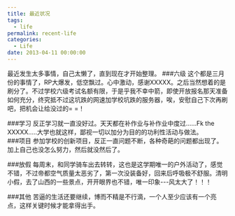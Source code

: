 ```yaml
---
title: 最近状况
tags:
  - life
permalink: recent-life
categories:
  - Life
date: 2013-04-11 00:00:00
---
```


最近发生太多事情，自己太懒了，直到现在才开始整理。
###六级
这个都是三月份的事情了，RP大爆发，低空飘过。心中激动，感谢XXXXX。之后当然想着的是刷分了。不过学校六级考试名额有限，于是乎我不幸中箭，即使开放报名那天准备如何充分，终究抵不过这坑跌的网速加学校坑跌的服务器，唉，安慰自己下次再刷吧，把机会让给没过的= =！       
      
###学习
反正学习就一直没好过。天天都在补作业与补作业中度过......Fk the XXXXX.....大学也就这样，鄙视一切以加分为目的的功利性活动与做法。      
###项目
参加学校的创新项目，反正一直问题不断，各种奇葩的问题都出现了。加上自己也没怎么努力，然后就没然后了。    
    
###放假
每周末，和同学骑车出去转转，这也是这学期唯一的户外活动了，感觉不错，不过帝都空气质量太恶劣了，第一次没装备好，回来后呼吸极不舒服。清明小假，去了山西的一些景点，开开眼界也不错，唯一印象---风太大了！！！     
     
###其他
苦逼的生活还要继续，博而不精是不行滴，一个人至少应该有一个亮点，这样关键时候才能拿得出手。
     
